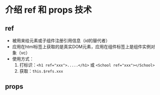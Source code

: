 # 介绍 ref 和 props 技术
## ref
 + 被用来给元素或子组件注册引用信息（id的替代者）
 + 应用在html标签上获取的是真实DOM元素，应用在组件标签上是组件实例对象（vc）
 + 使用方式：
    1. 打标识：`<h1 ref="xxx">.....</h1>` 或 `<School ref="xxx"></School>`
    2. 获取：`this.$refs.xxx`   
 
## props
	

